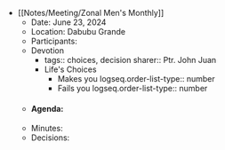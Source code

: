 - [[Notes/Meeting/Zonal Men's Monthly]]
	- Date: June 23, 2024
	- Location: Dabubu Grande
	- Participants:
	- Devotion
		- tags:: choices, decision
		  sharer:: Ptr. John Juan
		- Life's Choices
			- Makes you
			  logseq.order-list-type:: number
			- Fails you
			  logseq.order-list-type:: number
	- #### Agenda:
	- Minutes:
	- Decisions: